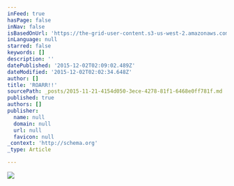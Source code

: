 ```yaml
---
inFeed: true
hasPage: false
inNav: false
isBasedOnUrl: 'https://the-grid-user-content.s3-us-west-2.amazonaws.com/41487da4-d2ed-4595-990a-d95daa045010.png'
inLanguage: null
starred: false
keywords: []
description: ''
datePublished: '2015-12-02T02:09:02.489Z'
dateModified: '2015-12-02T02:02:34.648Z'
author: []
title: 'ROARR!!'
sourcePath: _posts/2015-11-21-4154d050-3ece-4278-81f1-6468e0ff781f.md
published: true
authors: []
publisher:
  name: null
  domain: null
  url: null
  favicon: null
_context: 'http://schema.org'
_type: Article

---
```

![](https://the-grid-user-content.s3-us-west-2.amazonaws.com/41487da4-d2ed-4595-990a-d95daa045010.png)